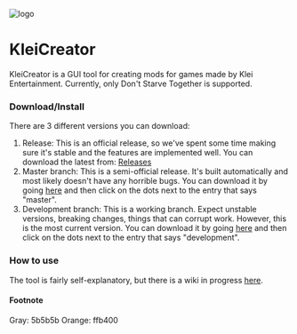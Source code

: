 ![logo](https://cdn.deepcore.dev/kleicreator/kleicreator_wide.png)
# KleiCreator
KleiCreator is a GUI tool for creating mods for games made by Klei Entertainment. Currently, only Don't Starve Together is supported. 

### Download/Install
There are 3 different versions you can download:
 1. Release: This is an official release, so we've spent some time making sure it's stable and the features are implemented well. You can download the latest from: [Releases](https://lab.deepcore.dev/kleicreator/kleicreator/-/releases)
 2. Master branch: This is a semi-official release. It's built automatically and most likely doesn't have any horrible bugs. You can download it by going [here](https://lab.deepcore.dev/kleicreator/kleicreator/-/pipelines/?scope=branches&page=1) and then click on the dots next to the entry that says "master".
 3. Development branch: This is a working branch. Expect unstable versions, breaking changes, things that can corrupt work. However, this is the most current version. You can download it by going [here](https://lab.deepcore.dev/kleicreator/kleicreator/-/pipelines/?scope=branches&page=1) and then click on the dots next to the entry that says "development".

### How to use
The tool is fairly self-explanatory, but there is a wiki in progress [here](https://lab.deepcore.dev/kleicreator/kleicreator/-/wikis/home).

#### Footnote
Gray: 5b5b5b
Orange: ffb400